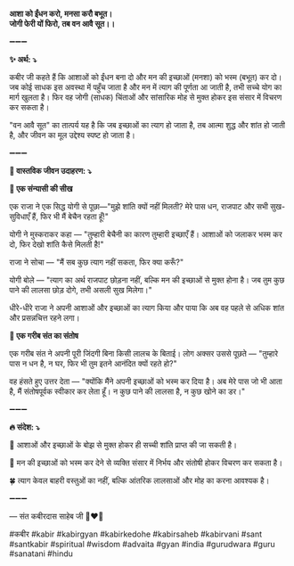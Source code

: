**आशा को ईंधन करो, मनसा करौ बभूत।**\
**जोगी फेरी यों फिरो, तब वन आवै सूत।।**

➖➖➖

**✨ अर्थ: ⤵**

कबीर जी कहते हैं कि आशाओं को ईंधन बना दो और मन की इच्छाओं (मनशा) को भस्म (बभूत) कर दो। जब कोई साधक इस अवस्था में पहुँच जाता है और मन में त्याग की पूर्णता आ जाती है, तभी सच्चे योग का मार्ग खुलता है।
फिर वह जोगी (साधक) चिंताओं और सांसारिक मोह से मुक्त होकर इस संसार में विचरण कर सकता है।

"वन आवै सूत" का तात्पर्य यह है कि जब इच्छाओं का त्याग हो जाता है, तब आत्मा शुद्ध और शांत हो जाती है, और जीवन का मूल उद्देश्य स्पष्ट हो जाता है।

➖➖➖

**🌾 वास्तविक जीवन उदाहरण: ⤵**

**🔹 एक संन्यासी की सीख**

एक राजा ने एक सिद्ध योगी से पूछा—"मुझे शांति क्यों नहीं मिलती? मेरे पास धन, राजपाट और सभी सुख-सुविधाएँ हैं, फिर भी मैं बेचैन रहता हूँ!"

योगी ने मुस्कराकर कहा — "तुम्हारी बेचैनी का कारण तुम्हारी इच्छाएँ हैं। आशाओं को जलाकर भस्म कर दो, फिर देखो शांति कैसे मिलती है!"

राजा ने सोचा — "मैं सब कुछ त्याग नहीं सकता, फिर क्या करूँ?"

योगी बोले — "त्याग का अर्थ राजपाट छोड़ना नहीं, बल्कि मन की इच्छाओं से मुक्त होना है। जब तुम कुछ पाने की लालसा छोड़ दोगे, तभी असली सुख मिलेगा।"

धीरे-धीरे राजा ने अपनी आशाओं और इच्छाओं का त्याग किया और पाया कि अब वह पहले से अधिक शांत और प्रसन्नचित्त रहने लगा।

**🔹 एक गरीब संत का संतोष**

एक गरीब संत ने अपनी पूरी जिंदगी बिना किसी लालच के बिताई। लोग अक्सर उससे पूछते — "तुम्हारे पास न धन है, न घर, फिर भी तुम इतने आनंदित क्यों रहते हो?"

वह हंसते हुए उत्तर देता — "क्योंकि मैंने अपनी इच्छाओं को भस्म कर दिया है। अब मेरे पास जो भी आता है, मैं संतोषपूर्वक स्वीकार कर लेता हूँ। न कुछ पाने की लालसा है, न कुछ खोने का डर।"

➖➖➖

**🔥 संदेश: ⤵**

🌿 आशाओं और इच्छाओं के बोझ से मुक्त होकर ही सच्ची शांति प्राप्त की जा सकती है।

💎 मन की इच्छाओं को भस्म कर देने से व्यक्ति संसार में निर्भय और संतोषी होकर विचरण कर सकता है।

🍀 त्याग केवल बाहरी वस्तुओं का नहीं, बल्कि आंतरिक लालसाओं और मोह का करना आवश्यक है।

➖➖➖

— संत कबीरदास साहेब जी 🙏❤️💯

#कबीर #kabir #kabirgyan #kabirkedohe #kabirsaheb #kabirvani #sant #santkabir #spiritual #wisdom #advaita #gyan #india #gurudwara #guru #sanatani #hindu

